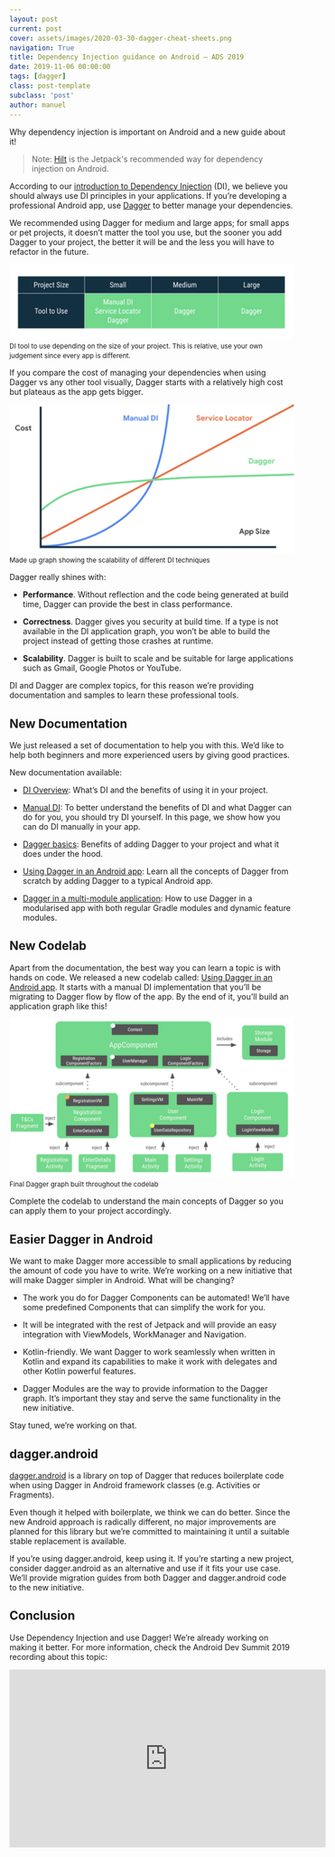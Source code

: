 ```yaml
---
layout: post
current: post
cover: assets/images/2020-03-30-dagger-cheat-sheets.png
navigation: True
title: Dependency Injection guidance on Android — ADS 2019
date: 2019-11-06 00:00:00
tags: [dagger]
class: post-template
subclass: 'post'
author: manuel
---
```


Why dependency injection is important on Android and a new guide about it!

> Note: [Hilt](https://manuelvivo.dev/di-with-hilt) is the Jetpack's recommended way for dependency injection on Android.

According to our [introduction to Dependency Injection](https://developer.android.com/training/dependency-injection) (DI), we believe you should always use DI principles in your applications. If you’re developing a professional Android app, use [Dagger](https://dagger.dev/) to better manage your dependencies.

We recommended using Dagger for medium and large apps; for small apps or pet projects, it doesn’t matter the tool you use, but the sooner you add Dagger to your project, the better it will be and the less you will have to refactor in the future.

![img](assets/images/2019-11-06-di-guidance-android_1.png)
<small>DI tool to use depending on the size of your project. This is relative, use your own judgement since every app is different.</small>

If you compare the cost of managing your dependencies when using Dagger vs any other tool visually, Dagger starts with a relatively high cost but plateaus as the app gets bigger.

![img](assets/images/2019-11-06-di-guidance-android_2.png)
<small>Made up graph showing the scalability of different DI techniques</small>

Dagger really shines with:

* **Performance**. Without reflection and the code being generated at build time, Dagger can provide the best in class performance.

* **Correctness**. Dagger gives you security at build time. If a type is not available in the DI application graph, you won’t be able to build the project instead of getting those crashes at runtime.

* **Scalability**. Dagger is built to scale and be suitable for large applications such as Gmail, Google Photos or YouTube.

DI and Dagger are complex topics, for this reason we’re providing documentation and samples to learn these professional tools.

## New Documentation

We just released a set of documentation to help you with this. We’d like to help both beginners and more experienced users by giving good practices.

New documentation available:

* [DI Overview](https://developer.android.com/training/dependency-injection): What’s DI and the benefits of using it in your project.

* [Manual DI](https://developer.android.com/training/dependency-injection/manual): To better understand the benefits of DI and what Dagger can do for you, you should try DI yourself. In this page, we show how you can do DI manually in your app.

* [Dagger basics](https://developer.android.com/training/dependency-injection/dagger-basics): Benefits of adding Dagger to your project and what it does under the hood.

* [Using Dagger in an Android app](https://developer.android.com/training/dependency-injection/dagger-android): Learn all the concepts of Dagger from scratch by adding Dagger to a typical Android app.

* [Dagger in a multi-module application](https://developer.android.com/training/dependency-injection/dagger-multi-module): How to use Dagger in a modularised app with both regular Gradle modules and dynamic feature modules.

## New Codelab

Apart from the documentation, the best way you can learn a topic is with hands on code. We released a new codelab called: [Using Dagger in an Android app](https://codelabs.developers.google.com/codelabs/android-dagger). It starts with a manual DI implementation that you’ll be migrating to Dagger flow by flow of the app.
By the end of it, you’ll build an application graph like this!

![img](assets/images/2019-11-06-di-guidance-android_3.png)
<small>Final Dagger graph built throughout the codelab</small>

Complete the codelab to understand the main concepts of Dagger so you can apply them to your project accordingly.

## Easier Dagger in Android

We want to make Dagger more accessible to small applications by reducing the amount of code you have to write. We’re working on a new initiative that will make Dagger simpler in Android. What will be changing?

* The work you do for Dagger Components can be automated! We’ll have some predefined Components that can simplify the work for you.

* It will be integrated with the rest of Jetpack and will provide an easy integration with ViewModels, WorkManager and Navigation.

* Kotlin-friendly. We want Dagger to work seamlessly when written in Kotlin and expand its capabilities to make it work with delegates and other Kotlin powerful features.

* Dagger Modules are the way to provide information to the Dagger graph. It’s important they stay and serve the same functionality in the new initiative.

Stay tuned, we’re working on that.

## dagger.android

[dagger.android](https://dagger.dev/android) is a library on top of Dagger that reduces boilerplate code when using Dagger in Android framework classes (e.g. Activities or Fragments).

Even though it helped with boilerplate, we think we can do better. Since the new Android approach is radically different, no major improvements are planned for this library but we’re committed to maintaining it until a suitable stable replacement is available.

If you’re using dagger.android, keep using it. If you’re starting a new project, consider dagger.android as an alternative and use if it fits your use case. We’ll provide migration guides from both Dagger and dagger.android code to the new initiative.

## Conclusion

Use Dependency Injection and use Dagger! We’re already working on making it better. For more information, check the Android Dev Summit 2019 recording about this topic:

<iframe width="560" height="315" src="https://www.youtube.com/embed/o-ins1nvbDg" frameborder="0" allow="accelerometer; autoplay; clipboard-write; encrypted-media; gyroscope; picture-in-picture" allowfullscreen></iframe>